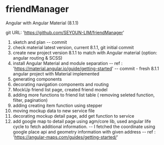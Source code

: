 # friendManager
Angular with Angular Material (8.1.1)

git URL: 'https://github.com/SEYOUN-LIM/friendManager'

1. sketch and plan
-- commit 
2. check material latest version, current 8.1.1, git initial commit
3. create new project version 8.1.1 to match with Angular material (option: angular routing & SCSS)
4. install Angular Material and module separation 
-- ref : 'https://material.angular.io/guide/getting-started'
-- commit - fresh 8.1.1 angular project with Material implemented
5. generating components
6. decorating navigation components and routing
7. MockUp friend list page, created friend model
8. adding more functions to friend list table ( removing seleted function, filter, pagination)
9. adding creating item function using stepper
10. moving mockup data to new service file
11. decorating mockup detail page, add get function to service
12. add google map to detail page using agm/core lib, used angular life cycle to fetch additional information.
-- I fetched the coordinate using google place api and geometry information with given address
-- ref : 'https://angular-maps.com/guides/getting-started/'